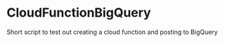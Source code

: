 # CloudFunctionBigQuery
Short script to test out creating a cloud function and posting to BigQuery 
